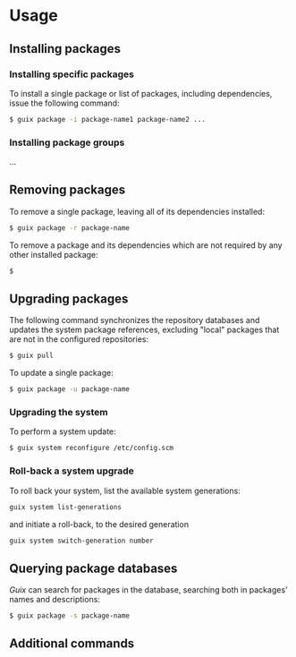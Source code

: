 # Usage

## Installing packages

### Installing specific packages

To install a single package or list of packages, including dependencies, issue the following command:

```bash
$ guix package -i package-name1 package-name2 ...
``` 

### Installing package groups

...

## Removing packages

To remove a single package, leaving all of its dependencies installed:

```bash
$ guix package -r package-name
```

To remove a package and its dependencies which are not required by any other installed package: 

```bash
$
```

## Upgrading packages

The following command synchronizes the repository databases and updates the system package references, excluding "local" packages that are not in the configured repositories:

```bash
$ guix pull
```

To update a single package:

```bash
$ guix package -u package-name
```

### Upgrading the system

To perform a system update:

```bash
$ guix system reconfigure /etc/config.scm
```

### Roll-back a system upgrade

To roll back your system, list the available system generations:

```bash
guix system list-generations
```

and initiate a roll-back, to the desired generation

```bash
guix system switch-generation number
```

## Querying package databases

_Guix_ can search for packages in the database, searching both in packages' names and descriptions: 

```bash
$ guix package -s package-name
```

## Additional commands
